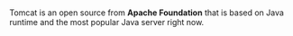 # 

Tomcat is an open source from **Apache Foundation** that is based on Java runtime and the most popular Java server right now.


